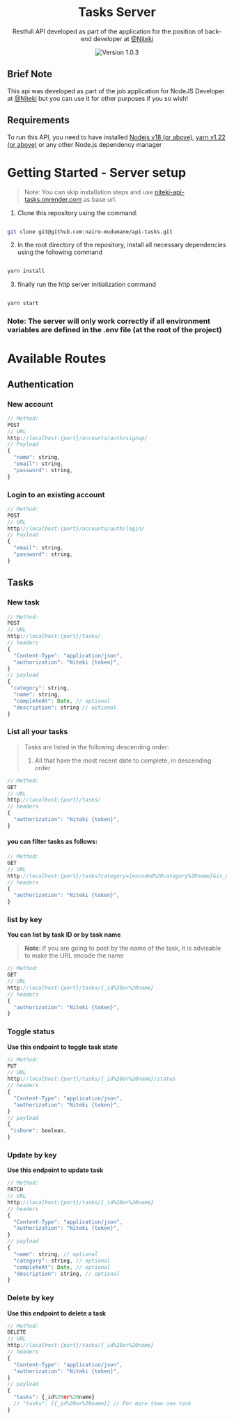<div align="center">

<h1>Tasks Server</h1>

<p>Restfull API developed as part of the application for the position of back-end developer at <a  href="https://niteki.co.mz/corporate"  target="_blank">@Niteki</a></p>

<div>
<img src="https://img.shields.io/badge/version-1.3.0-blue.svg"  alt="Version 1.0.3" />
</div>
</div>

## Brief Note

This api was developed as part of the job application for NodeJS Developer at [@Niteki](https://niteki.co.mz/corporate) but you can use it for other purposes if you so wish!

## Requirements

To run this API, you need to have installed [Nodejs v18 (or above)](https://nodejs.org/), [yarn v1.22 (or above)](https://yarnpkg.com/) or any other Node.js dependency manager

# Getting Started - Server setup

> Note: You can skip installation steps and use [niteki-api-tasks.onrender.com](https://niteki-api-tasks.onrender.com) as base url.

1. Clone this repository using the command:

```bash

git clone git@github.com:nairo-mudumane/api-tasks.git

```

2. In the root directory of the repository, install all necessary dependencies using the following command

```bash

yarn install

```

3. finally run the http server initialization command

```bash

yarn start

```

### Note: The server will only work correctly if all environment variables are defined in the .env file (at the root of the project)

# Available Routes

## Authentication

### New account

```js
// Method:
POST
// URL
http://localhost:{port}/accounts/auth/signup/
// Payload
{
  "name": string,
  "email": string,
  "password": string,
}
```

### Login to an existing account

```js
// Method:
POST
// URL
http://localhost:{port}/accounts/auth/login/
// Payload
{
  "email": string,
  "password": string,
}
```

## Tasks

### New task

```js
// Method:
POST
// URL
http://localhost:{port}/tasks/
// headers
{
  "Content-Type": "application/json",
  "authorization": "Niteki {token}",
}
// payload
{
 "category": string,
  "name": string,
  "completeAt": Date, // optional
  "description": string // optional
}
```

### List all your tasks

> Tasks are listed in the following descending order:
>
> 1. All that have the most recent date to complete, in descending order

```js
// Method:
GET
// URL
http://localhost:{port}/tasks/
// headers
{
  "authorization": "Niteki {token}",
}
```

#### you can filter tasks as follows:

```js
// Method:
GET
// URL
http://localhost:{port}/tasks?category={encoded%20category%20name}&is_done=1
// headers
{
  "authorization": "Niteki {token}",
}
```

### list by key

**You can list by task ID or by task name**

> **Note**: If you are going to post by the name of the task, it is advisable to make the URL encode the name

```js
// Method:
GET
// URL
http://localhost:{port}/tasks/{_id%20or%20name}
// headers
{
  "authorization": "Niteki {token}",
}
```

### Toggle status

**Use this endpoint to toggle task state**

```js
// Method:
PUT
// URL
http://localhost:{port}/tasks/{_id%20or%20name}/status
// headers
{
  "Content-Type": "application/json",
  "authorization": "Niteki {token}",
}
// payload
{
 "isDone": boolean,
}
```

### Update by key

**Use this endpoint to update task**

```js
// Method:
PATCH
// URL
http://localhost:{port}/tasks/{_id%20or%20name}
// headers
{
  "Content-Type": "application/json",
  "authorization": "Niteki {token}",
}
// payload
{
  "name": string, // optional
  "category": string, // optional
  "completeAt": Date, // optional
  "description": string, // optional
}
```

### Delete by key

**Use this endpoint to delete a task**

```js
// Method:
DELETE
// URL
http://localhost:{port}/tasks/{_id%20or%20name}
// headers
{
  "Content-Type": "application/json",
  "authorization": "Niteki {token}",
}
// payload
{
  "tasks": {_id%20or%20name}
  // "tasks": [{_id%20or%20name}] // For more than one task
}
```
